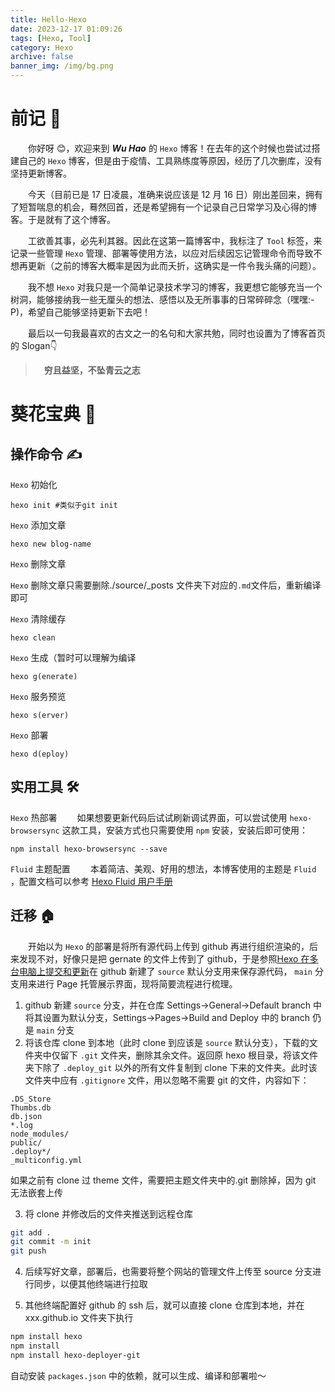```yaml
---
title: Hello-Hexo
date: 2023-12-17 01:09:26
tags: [Hexo, Tool]
category: Hexo
archive: false
banner_img: /img/bg.png
---
```


# 前记 📘

&emsp;&emsp;你好呀 😊，欢迎来到 **_Wu Hao_** 的 `Hexo` 博客！在去年的这个时候也尝试过搭建自己的 `Hexo` 博客，但是由于疫情、工具熟练度等原因，经历了几次删库，没有坚持更新博客。

&emsp;&emsp;今天（目前已是 17 日凌晨，准确来说应该是 12 月 16 日）刚出差回来，拥有了短暂喘息的机会，蓦然回首，还是希望拥有一个记录自己日常学习及心得的博客。于是就有了这个博客。

&emsp;&emsp;工欲善其事，必先利其器。因此在这第一篇博客中，我标注了 `Tool` 标签，来记录一些管理 `Hexo` 管理、部署等使用方法，以应对后续因忘记管理命令而导致不想再更新（之前的博客大概率是因为此而夭折，这确实是一件令我头痛的问题）。

&emsp;&emsp;我不想 `Hexo` 对我只是一个简单记录技术学习的博客，我更想它能够充当一个树洞，能够接纳我一些无厘头的想法、感悟以及无所事事的日常碎碎念（嘿嘿:-P)，希望自己能够坚持更新下去吧！

&emsp;&emsp;最后以一句我最喜欢的古文之一的名句和大家共勉，同时也设置为了博客首页的 Slogan👇

> &emsp;**穷且益坚，不坠青云之志**

# 葵花宝典 📙

## 操作命令 ✍️

`Hexo` 初始化

    hexo init #类似于git init

`Hexo` 添加文章

    hexo new blog-name

`Hexo` 删除文章

`Hexo` 删除文章只需要删除./source/\_posts 文件夹下对应的`.md`文件后，重新编译即可

`Hexo` 清除缓存

    hexo clean

`Hexo` 生成（暂时可以理解为编译

    hexo g(enerate)

`Hexo` 服务预览

    hexo s(erver)

`Hexo` 部署

    hexo d(eploy)

## 实用工具 🛠️

`Hexo` 热部署
&emsp;&emsp;如果想要更新代码后试试刷新调试界面，可以尝试使用 `hexo-browsersync` 这款工具，安装方式也只需要使用 `npm` 安装，安装后即可使用：

    npm install hexo-browsersync --save

`Fluid` 主题配置
&emsp;&emsp;本着简洁、美观、好用的想法，本博客使用的主题是 `Fluid` ，配置文档可以参考 [Hexo Fluid 用户手册](https://hexo.fluid-dev.com/docs/guide)

## 迁移 🏠

&emsp;&emsp;开始以为 `Hexo` 的部署是将所有源代码上传到 github 再进行组织渲染的，后来发现不对，好像只是把 gernate 的文件上传到了 github，于是参照[Hexo 在多台电脑上提交和更新](https://blog.csdn.net/K1052176873/article/details/122879462)在 github 新建了 `source` 默认分支用来保存源代码， `main` 分支用来进行 Page 托管展示界面，现将简要流程进行梳理。

1. github 新建 `source` 分支，并在仓库 Settings->General->Default branch 中将其设置为默认分支，Settings->Pages->Build and Deploy 中的 branch 仍是 `main` 分支
2. 将该仓库 clone 到本地（此时 clone 到应该是 `source` 默认分支），下载的文件夹中仅留下 `.git` 文件夹，删除其余文件。返回原 hexo 根目录，将该文件夹下除了 `.deploy_git` 以外的所有文件复制到 clone 下来的文件夹。此时该文件夹中应有 `.gitignore` 文件，用以忽略不需要 git 的文件，内容如下：

```text
.DS_Store
Thumbs.db
db.json
*.log
node_modules/
public/
.deploy*/
_multiconfig.yml
```

如果之前有 clone 过 theme 文件，需要把主题文件夹中的.git 删除掉，因为 git 无法嵌套上传

3. 将 clone 并修改后的文件夹推送到远程仓库

```sh
git add .
git commit -m init
git push
```

4. 后续写好文章，部署后，也需要将整个网站的管理文件上传至 source 分支进行同步，以便其他终端进行拉取

5. 其他终端配置好 github 的 ssh 后，就可以直接 clone 仓库到本地，并在 xxx.github.io 文件夹下执行

```sh
npm install hexo
npm install
npm install hexo-deployer-git
```

自动安装 `packages.json` 中的依赖，就可以生成、编译和部署啦～
